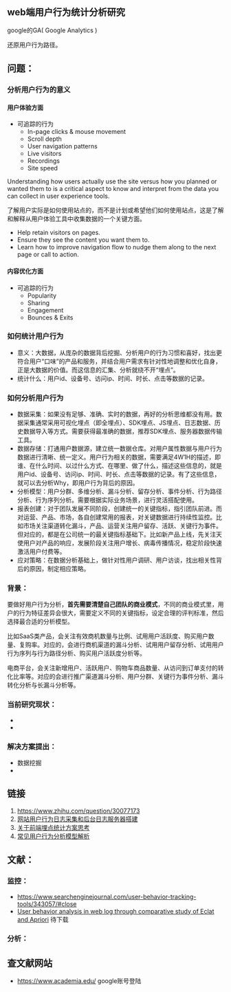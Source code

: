 ## web端用户行为统计分析研究

google的GA( Google Analytics )

还原用户行为路径。

## 问题：

### 分析用户行为的意义 

#### 用户体验方面

- 可追踪的行为
  - In-page clicks & mouse movement
  - Scroll depth
  - User navigation patterns
  - Live visitors
  - Recordings
  - Site speed

 Understanding how users actually use the site versus how you planned or wanted them to is a critical aspect to know and interpret from the data you can collect in user experience tools. 

了解用户实际是如何使用站点的，而不是计划或希望他们如何使用站点，这是了解和解释从用户体验工具中收集数据的一个关键方面。 

- Help retain visitors on pages.
- Ensure they see the content you want them to.
- Learn how to improve navigation flow to nudge them along to the next page or call to action.

#### 内容优化方面

- 可追踪的行为
  - Popularity
  - Sharing
  - Engagement
  - Bounces & Exits

### 如何统计用户行为 

- 意义：大数据，从庞杂的数据背后挖掘、分析用户的行为习惯和喜好，找出更符合用户“口味”的产品和服务，并结合用户需求有针对性地调整和优化自身，正是大数据的价值。而这信息的汇集、分析就绕不开“埋点”。  
- 统计什么：用户id、设备号、访问ip、时间、时长、点击等数据的记录。 

### 如何分析用户行为 

- 数据采集：如果没有足够、准确、实时的数据，再好的分析思维都没有用。数据采集通常采用可视化埋点（即全埋点）、SDK埋点、JS埋点、日志数据、历史数据导入等方式。需要获得最准确的数据，推荐SDK埋点、服务器数据传输工具。
- 数据存储：打通用户数据源，建立统一数据仓库。对用户属性数据与用户行为数据进行清晰、统一定义。用户行为相关的数据，需要满足4W1H的描述，即谁、在什么时间、以过什么方式、在哪里、做了什么，描述这些信息的，就是用户id、设备号、访问ip、时间、时长、点击等数据的记录。有了这些信息，就可以去分析Why，即用户行为背后的原因。
- 分析模型：用户分群、多维分析、漏斗分析、留存分析、事件分析、行为路径分析、行为序列分析。需要根据实际业务场景，进行灵活搭配使用。
- 报表创建：对于团队发展不同阶段，创建统一的关键指标，指引团队前进。而对运营、产品、市场，各自创建常用的报表，对关键数据进行持续性监控。比如市场关注渠道转化漏斗，产品、运营关注用户留存、活跃、关键行为事件。但对应的，都是在公司统一的最关键指标基础下。比如新产品上线，先关注天使用户对产品的响应，发展阶段关注用户增长、病毒传播情况，稳定阶段快速激活用户付费等。
- 应对策略：在数据分析基础上，做针对性用户调研、用户访谈，找出相关性背后的原因，制定相应策略。

### 背景：

要做好用户行为分析，**首先需要清楚自己团队的商业模式**，不同的商业模式里，用户的行为特征差异会很大，需要定义不同的关键指标，设定合理的评判标准，然后选择最合适的分析模型。

比如SaaS类产品，会关注有效商机数量与比例、试用用户活跃度、购买用户数量、复购率。对应的，会进行商机渠道的漏斗分析、试用用户留存分析、试用用户行为序列与行为路径分析、购买用户活跃度分析等。

 电商平台，会关注新增用户、活跃用户、购物车商品数量、从访问到订单支付的转化比率等。对应的会进行推广渠道漏斗分析、用户分群、关键行为事件分析、漏斗转化分析与长漏斗分析等。 

### 当前研究现状：

- 

- 

### 解决方案提出：

- 数据挖掘
- 

## 链接

1. https://www.zhihu.com/question/30077173 
2. [网站用户行为日志采集和后台日志服务器搭建](https://blog.csdn.net/weixin_37490221/article/details/80894827) 
3. [关于前端埋点统计方案思考](https://cloud.tencent.com/developer/article/1550077) 
4. [常见用户行为分析模型解析](http://www.woshipm.com/data-analysis/697156.html) 



## 文献：

### 监控：

- https://www.searchenginejournal.com/user-behavior-tracking-tools/343057/#close 
- [User behavior analysis in web log through comparative study of Eclat and Apriori](https://ieeexplore.ieee.org/abstract/document/6481192) 待下载





### 分析：





## 查文献网站

- https://www.academia.edu/  google账号登陆

